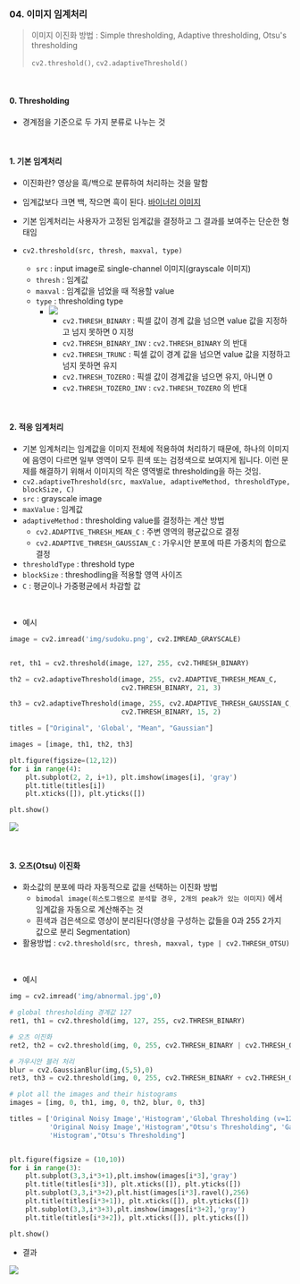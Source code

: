 ### 04. 이미지 임계처리

> 이미지 이진화 방법 : Simple thresholding, Adaptive thresholding, Otsu's thresholding
>
> `cv2.threshold()`, `cv2.adaptiveThreshold()`

<br>

#### 0. Thresholding

- 경계점을 기준으로 두 가지 분류로 나누는 것

<br>

#### 1. 기본 임계처리

- 이진화란? 영상을 흑/백으로 분류하여 처리하는 것을 말함
- 임계값보다 크면 백, 작으면 흑이 된다. [바이너리 이미지]()
- 기본 임계처리는 사용자가 고정된 임계값을 결정하고 그 결과를 보여주는 단순한 형태임

- `cv2.threshold(src, thresh, maxval, type)`
  - `src` : input image로 single-channel 이미지(grayscale 이미지)
  - `thresh` : 임계값
  - `maxval` : 임계값을 넘었을 때 적용할 value
  - `type` : thresholding type
    - ![](C:\Users\user\AppData\Roaming\Typora\typora-user-images\image-20200109173848470.png)
      - `cv2.THRESH_BINARY` : 픽셀 값이 경계 값을 넘으면 value 값을 지정하고 넘지 못하면 0 지정
      - `cv2.THRESH_BINARY_INV` : `cv2.THRESH_BINARY` 의 반대
      - `cv2.THRESH_TRUNC` : 픽셀 값이 경계 값을 넘으면 value 값을 지정하고 넘지 못하면 유지
      - `cv2.THRESH_TOZERO`  : 픽셀 값이 경계값을 넘으면 유지, 아니면 0 
      - `cv2.THRESH_TOZERO_INV` : `cv2.THRESH_TOZERO` 의 반대  

<br>

#### 2. 적응 임계처리

- 기본 임계처리는 임계값을 이미지 전체에 적용하여 처리하기 때문에, 하나의 이미지에 음영이 다르면 일부 영역이 모두 흰색 또는 검정색으로 보여지게 됩니다. 이런 문제를 해결하기 위해서 이미지의 작은 영역별로 thresholding을 하는 것임.
-  `cv2.adaptiveThreshold(src, maxValue, adaptiveMethod, thresholdType, blockSize, C)`
  - `src` : grayscale image
  - `maxValue` : 임계값
  - `adaptiveMethod` : thresholding value를 결정하는 계산 방법
    - `cv2.ADAPTIVE_THRESH_MEAN_C` : 주변 영역의 평균값으로 결정
    - `cv2.ADAPTIVE_THRESH_GAUSSIAN_C` : 가우시안 분포에 따른 가중치의 합으로 결정 
  - `thresholdType` : threshold type
  - `blockSize` : threshodling을 적용할 영역 사이즈
  - `C` : 평균이나 가중평균에서 차감할 값

<br>

- 예시

```python
image = cv2.imread('img/sudoku.png', cv2.IMREAD_GRAYSCALE)


ret, th1 = cv2.threshold(image, 127, 255, cv2.THRESH_BINARY) 

th2 = cv2.adaptiveThreshold(image, 255, cv2.ADAPTIVE_THRESH_MEAN_C, 
                            cv2.THRESH_BINARY, 21, 3)

th3 = cv2.adaptiveThreshold(image, 255, cv2.ADAPTIVE_THRESH_GAUSSIAN_C,
                            cv2.THRESH_BINARY, 15, 2)

titles = ["Original", 'Global', "Mean", "Gaussian"]

images = [image, th1, th2, th3]

plt.figure(figsize=(12,12))
for i in range(4):
    plt.subplot(2, 2, i+1), plt.imshow(images[i], 'gray')
    plt.title(titles[i])
    plt.xticks([]), plt.yticks([])

plt.show()
```



![](C:\Users\user\AppData\Roaming\Typora\typora-user-images\image-20200109185837576.png)

<br>

#### 3. 오츠(Otsu) 이진화

- 화소값의 분포에 따라 자동적으로 값을 선택하는 이진화 방법
  - `bimodal image(히스토그램으로 분석할 경우, 2개의 peak가 있는 이미지)` 에서 임계값을 자동으로 계산해주는 것
  - 흰색과 검은색으로 영상이 분리된다(영상을 구성하는 값들을 0과 255 2가지 값으로 분리 Segmentation)
- 활용방법 : `cv2.threshold(src, thresh, maxval, type | cv2.THRESH_OTSU)` 

<br>

- 예시

```python
img = cv2.imread('img/abnormal.jpg',0)

# global thresholding 경계값 127
ret1, th1 = cv2.threshold(img, 127, 255, cv2.THRESH_BINARY)

# 오츠 이진화
ret2, th2 = cv2.threshold(img, 0, 255, cv2.THRESH_BINARY | cv2.THRESH_OTSU) 

# 가우시안 블러 처리
blur = cv2.GaussianBlur(img,(5,5),0)
ret3, th3 = cv2.threshold(img, 0, 255, cv2.THRESH_BINARY + cv2.THRESH_OTSU)

# plot all the images and their histograms
images = [img, 0, th1, img, 0, th2, blur, 0, th3]

titles = ['Original Noisy Image','Histogram','Global Thresholding (v=127)', 
          'Original Noisy Image','Histogram',"Otsu's Thresholding", 'Gaussian filtered Image',
          'Histogram',"Otsu's Thresholding"]


plt.figure(figsize = (10,10))
for i in range(3):
    plt.subplot(3,3,i*3+1),plt.imshow(images[i*3],'gray')
    plt.title(titles[i*3]), plt.xticks([]), plt.yticks([])
    plt.subplot(3,3,i*3+2),plt.hist(images[i*3].ravel(),256)
    plt.title(titles[i*3+1]), plt.xticks([]), plt.yticks([])
    plt.subplot(3,3,i*3+3),plt.imshow(images[i*3+2],'gray')
    plt.title(titles[i*3+2]), plt.xticks([]), plt.yticks([])

plt.show()
```

- 결과

![](C:\Users\user\AppData\Roaming\Typora\typora-user-images\image-20200109193200456.png)



